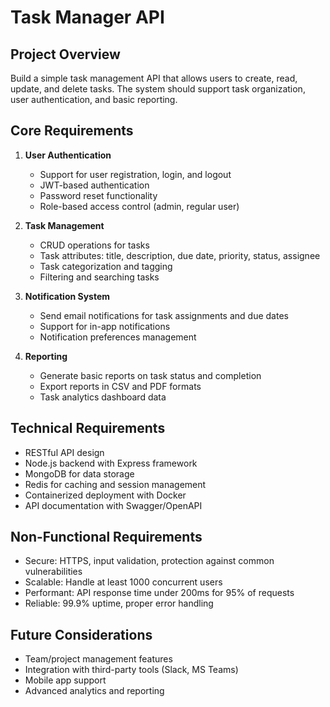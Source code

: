# Task Manager API

## Project Overview

Build a simple task management API that allows users to create, read, update, and delete tasks. The system should support task organization, user authentication, and basic reporting.

## Core Requirements

1. **User Authentication**

   - Support for user registration, login, and logout
   - JWT-based authentication
   - Password reset functionality
   - Role-based access control (admin, regular user)

2. **Task Management**

   - CRUD operations for tasks
   - Task attributes: title, description, due date, priority, status, assignee
   - Task categorization and tagging
   - Filtering and searching tasks

3. **Notification System**

   - Send email notifications for task assignments and due dates
   - Support for in-app notifications
   - Notification preferences management

4. **Reporting**
   - Generate basic reports on task status and completion
   - Export reports in CSV and PDF formats
   - Task analytics dashboard data

## Technical Requirements

- RESTful API design
- Node.js backend with Express framework
- MongoDB for data storage
- Redis for caching and session management
- Containerized deployment with Docker
- API documentation with Swagger/OpenAPI

## Non-Functional Requirements

- Secure: HTTPS, input validation, protection against common vulnerabilities
- Scalable: Handle at least 1000 concurrent users
- Performant: API response time under 200ms for 95% of requests
- Reliable: 99.9% uptime, proper error handling

## Future Considerations

- Team/project management features
- Integration with third-party tools (Slack, MS Teams)
- Mobile app support
- Advanced analytics and reporting
